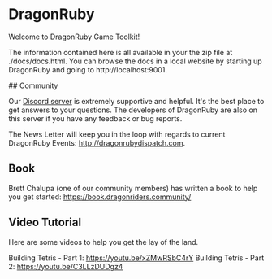 # DragonRuby

Welcome to DragonRuby Game Toolkit!

The information contained here is all available in your the zip file at ./docs/docs.html.
You can browse the docs in a local website by starting up DragonRuby and going to http://localhost:9001.

## Community

Our [Discord server](http://discord.dragonruby.org) is extremely supportive and helpful. It's the best place to get answers to your questions. The developers of DragonRuby are also on this server if you have any feedback or bug reports.

The News Letter will keep you in the loop with regards to current DragonRuby Events: http://dragonrubydispatch.com.

## Book

Brett Chalupa (one of our community members) has written a book to help you get started: https://book.dragonriders.community/

## Video Tutorial

Here are some videos to help you get the lay of the land.

Building Tetris - Part 1: https://youtu.be/xZMwRSbC4rY
Building Tetris - Part 2: https://youtu.be/C3LLzDUDgz4
